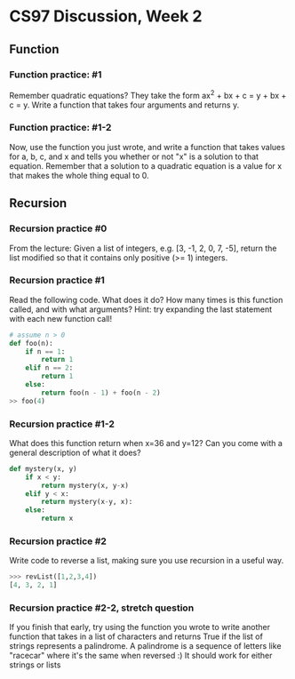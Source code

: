 # CS97 Discussion, Week 2
## Function
### Function practice: #1

Remember quadratic equations? They take the form ax<sup>2</sup> + bx + c = y + bx + c = y. Write a function that takes four arguments and returns y.

### Function practice: #1-2

Now, use the function you just wrote, and write a function that takes values for a, b, c, and x and tells you whether or not "x" is a solution to that equation. Remember that a solution to a quadratic equation is a value for x that makes the whole thing equal to 0.



## Recursion
### Recursion practice #0
From the lecture: Given a list of integers, e.g. [3, -1, 2, 0, 7, -5], return the list modified so that it contains only positive (>= 1) integers.

### Recursion practice #1
Read the following code. What does it do? How many times is this function called, and with what arguments? Hint: try expanding the last statement with each new function call!

```python
# assume n > 0
def foo(n):
	if n == 1:
		return 1
	elif n == 2:
		return 1
	else:
		return foo(n - 1) + foo(n - 2)
>> foo(4)

```


### Recursion practice #1-2
What does this function return when x=36 and y=12? Can you come with a general description of what it does?
```python
def mystery(x, y)
	if x < y:
		return mystery(x, y-x)
	elif y < x:
		return mystery(x-y, x):
	else:
		return x
```


### Recursion practice #2

Write code to reverse a list, making sure you use recursion in a useful way.
```python
>>> revList([1,2,3,4])
[4, 3, 2, 1]
```

### Recursion practice #2-2, stretch question
If you finish that early, try using the function you wrote to write another function that takes in a list of characters and returns True if the list of strings represents a palindrome.
A palindrome is a sequence of letters like "racecar" where it's the same when reversed :) It should work for either strings or lists




